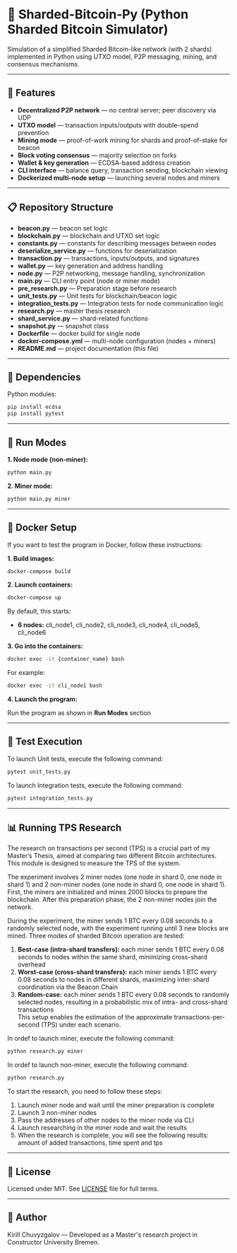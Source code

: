 # 🧱 Sharded-Bitcoin‑Py (Python Sharded Bitcoin Simulator)

Simulation of a simplified Sharded Bitcoin-like network (with 2 shards) implemented in Python using UTXO model, P2P messaging, mining, and consensus mechanisms.

---

## 🚀 Features

- **Decentralized P2P network** — no central server; peer discovery via UDP
- **UTXO model** — transaction inputs/outputs with double-spend prevention
- **Mining mode** — proof-of-work mining for shards and proof-of-stake for beacon
- **Block voting consensus** — majority selection on forks
- **Wallet & key generation** — ECDSA-based address creation
- **CLI interface** — balance query, transaction sending, blockchain viewing
- **Dockerized multi-node setup** — launching several nodes and miners

---

## 📋 Repository Structure

- **beacon.py** — beacon set logic  
- **blockchain.py** — blockchain and UTXO set logic  
- **constants.py** — constants for describing messages between nodes  
- **deserialize_service.py** — functions for deserialization  
- **transaction.py** — transactions, inputs/outputs, and signatures 
- **wallet.py** — key generation and address handling  
- **node.py** — P2P networking, message handling, synchronization  
- **main.py** — CLI entry point (node or miner mode)
- **pre_research.py** — Preparation stage before research
- **unit_tests.py** — Unit tests for blockchain/beacon logic
- **integration_tests.py** — Integration tests for node communication logic
- **research.py** — master thesis research
- **shard_service.py** — shard-related functions
- **snapshot.py** — snapshot class
- **Dockerfile** — docker build for single node  
- **docker-compose.yml** — multi-node configuration (nodes + miners)  
- **README.md** — project documentation (this file)  


---

## 🧩 Dependencies

Python modules:

```bash
pip install ecdsa
pip install pytest
```


---

## 🚀 Run Modes

**1. Node mode (non-miner):**

```bash
python main.py
```

**2. Miner mode:**

```bash
python main.py miner
```


---

## 🐳 Docker Setup

If you want to test the program in Docker, follow these instructions:  

**1. Build images:**

```bash
docker-compose build
```

**2. Launch containers:**

```bash
docker-compose up
```

By default, this starts:

- **6 nodes:** cli_node1, cli_node2, cli_node3, cli_node4, cli_node5, cli_node6

**3. Go into the containers:**

```bash
docker exec -it {container_name} bash
```

For example:

```bash
docker exec -it cli_node1 bash
```

**4. Launch the program:**

Run the program as shown in **Run Modes** section


---

## 🧪 Test Execution 

To launch Unit tests, execute the following command:


```bash
pytest unit_tests.py
```

To launch Integration tests, execute the following command:


```bash
pytest integration_tests.py
```


---

## 📊 Running TPS Research

The research on transactions per second (TPS) is a crucial part of my Master’s Thesis, aimed at comparing two different Bitcoin architectures. This module is designed to measure the TPS of the system.  

The experiment involves 2 miner nodes (one node in shard 0, one node in shard 1) and 2 non-miner nodes (one node in shard 0, one node in shard 1). First, the miners are initialized and mines 2000 blocks to prepare the blockchain. After this preparation phase, the 2 non-miner nodes join the network.  

During the experiment, the miner sends 1 BTC every 0.08 seconds to a randomly selected node, with the experiment running until 3 new blocks are mined. Three modes of sharded Bitcoin operation are tested:

1. **Best-case (intra-shard transfers):** each miner sends 1 BTC every 0.08 seconds to nodes within the same shard, minimizing cross-shard overhead  
2. **Worst-case (cross-shard transfers):** each miner sends 1 BTC every 0.08 seconds to nodes in different shards, maximizing inter-shard coordination via the Beacon Chain  
3. **Random-case:** each miner sends 1 BTC every 0.08 seconds to randomly selected nodes, resulting in a probabilistic mix of intra- and cross-shard transactions  
This setup enables the estimation of the approximate transactions-per-second (TPS) under each scenario.

In ordef to launch miner, execute the following command:

```bash
python research.py miner
```

In ordef to launch non-miner, execute the following command:

```bash
python research.py
```

To start the research, you need to follow these steps:  

1. Launch miner node and wait until the miner preparation is complete  
2. Launch 3 non-miner nodes  
3. Pass the addresses of other nodes to the miner node via CLI  
4. Launch researching in the miner node and wait the results  
5. When the research is complete, you will see the following results: amount of added transactions, time spent and tps


---

## 📄 License

Licensed under MIT. See [LICENSE](./LICENSE) file for full terms.


---

## 🤝 Author

Kirill Chuvyzgalov — Developed as a Master's research project in Constructor University Bremen.
